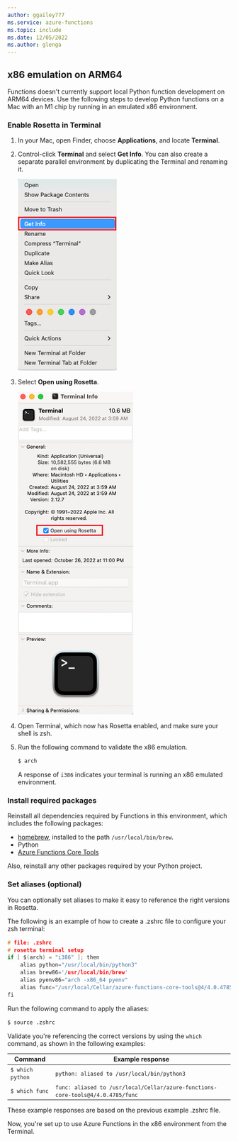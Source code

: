 ```yaml
---
author: ggailey777
ms.service: azure-functions
ms.topic: include
ms.date: 12/05/2022
ms.author: glenga
---
```


## x86 emulation on ARM64

Functions doesn't currently support local Python function development on ARM64 devices. Use the following steps to develop Python functions on a Mac with an M1 chip by running in an emulated x86 environment. 

### Enable Rosetta in Terminal

1. In your Mac, open Finder, choose **Applications**, and locate **Terminal**.

1. Control-click **Terminal** and select **Get Info**. You can also create a separate parallel environment by duplicating the Terminal and renaming it.

    ![Screenshot of selecting Get Info by control-clicking Terminal](./media/functions-x86-emulation-on-arm64/arm64-python-1.png)

1. Select **Open using Rosetta**.

    ![Screenshot of the Terminal configured to open using Rosetta](./media/functions-x86-emulation-on-arm64/arm64-python-2.png)

1. Open Terminal, which now has Rosetta enabled, and make sure your shell is zsh.

1. Run the following command to validate the x86 emulation.

    ```cmd
    $ arch
    ```

    A response of `i386` indicates your terminal is running an x86 emulated environment.

### Install required packages 
 
Reinstall all dependencies required by Functions in this environment, which includes the following packages: 

* [homebrew](https://brew.sh/), installed to the path `/usr/local/bin/brew`.
* Python 
* [Azure Functions Core Tools](/articles/azure-functions/functions-run-local.md#install-the-azure-functions-core-tools)

Also, reinstall any other packages required by your Python project.

### Set aliases (optional)

You can optionally set aliases to make it easy to reference the right versions in Rosetta. 

The following is an example of how to create a .zshrc file to configure your zsh terminal:

```c
# file: .zshrc
# rosetta terminal setup
if [ $(arch) = "i386" ]; then
    alias python="/usr/local/bin/python3"
    alias brew86='/usr/local/bin/brew'
    alias pyenv86="arch -x86_64 pyenv"
    alias func="/usr/local/Cellar/azure-functions-core-tools@4/4.0.4785/func"
fi
```

Run the following command to apply the aliases:

```cmd
$ source .zshrc
```

Validate you're referencing the correct versions by using the `which` command, as shown in the following examples:

| Command | Example response |
| --- | --- |
| `$ which python` | `python: aliased to /usr/local/bin/python3` |
| `$ which func` | `func: aliased to /usr/local/Cellar/azure-functions-core-tools@4/4.0.4785/func` |

These example responses are based on the previous example .zshrc file.

Now, you're set up to use Azure Functions in the x86 environment from the Terminal.